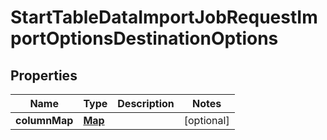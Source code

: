 

# StartTableDataImportJobRequestImportOptionsDestinationOptions


## Properties

| Name | Type | Description | Notes |
|------------ | ------------- | ------------- | -------------|
|**columnMap** | [**Map**](Map.md) |  |  [optional] |



